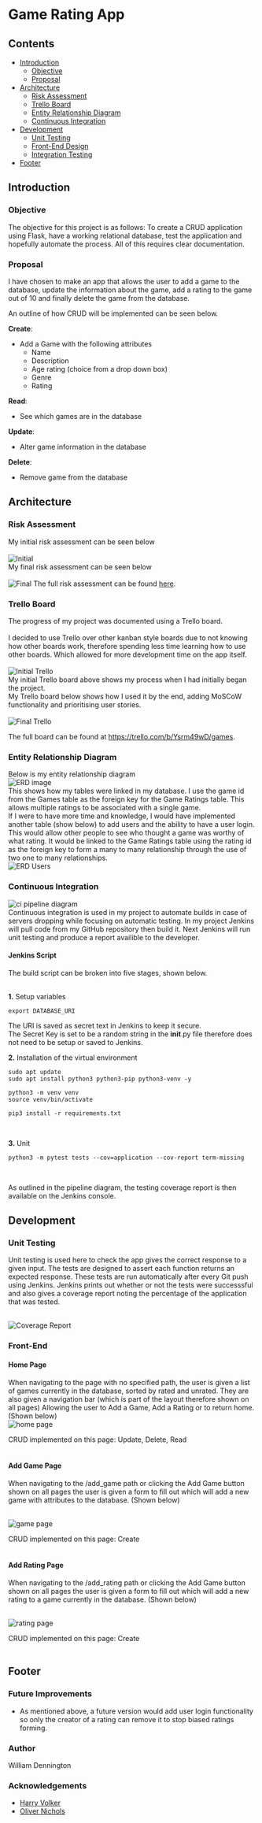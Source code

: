 # Game Rating App

## Contents
* [Introduction](#introduction) 
  * [Objective](#objective)
  * [Proposal](#proposal)
* [Architecture](#architecture)
  * [Risk Assessment](#risk-assessment)
  * [Trello Board](#trello-board)
  * [Entity Relationship Diagram](#entity-relationship-diagram)
  * [Continuous Integration](#continuous-integration)
* [Development](#development)
  * [Unit Testing](#unit-testing)
  * [Front-End Design](#front-end)
  * [Integration Testing](#integration-testing)
* [Footer](#footer)

## Introduction

### Objective
The objective  for this project is as follows:
To create a CRUD application using Flask, have a working relational database,  test the application and hopefully automate the process. All of this requires clear documentation.
 

### Proposal
I have chosen to make an app that allows the user to add a game to the database, update the information about the game, add a rating to the game out of 10 and finally delete the game from the database.

An outline of how CRUD will be implemented can be seen below.

**Create**:
* Add a Game with the following attributes
  * Name
  * Description
  * Age rating (choice from a drop down box)
  * Genre
  * Rating

**Read**:
* See which games are in the database

**Update**:
* Alter game information in the database

**Delete**:
* Remove game from the database

## Architecture
### Risk Assessment
My initial risk assessment can be seen below
<br/><br/>
![Initial](https://i.imgur.com/2Q1wUFB.png)
<br/>
My final risk assessment can be seen below 
<br/><br/>
![Final](https://i.imgur.com/5S7ejly.png)
The full risk assessment can be found [here](https://qalearning-my.sharepoint.com/:x:/r/personal/wdennington_qa_com/Documents/Risk%20Assessment.xlsx?d=w1fdd9bdb8c6f4a5ebba7f4844972412f&csf=1&web=1&e=COMFYC).

### Trello Board
The progress of my project was documented using a Trello board.
<br/><br/>
I decided to use Trello over other kanban style boards due to not knowing how other boards work, therefore spending less time learning how to use other boards. Which allowed for more development time on the app itself.
<br/><br/>
![Initial Trello](https://i.imgur.com/y73TcmS.png)
<br/>
My initial Trello board above shows my process when I had initially began the project. <br/>
My Trello board below shows how I used it by the end, adding MoSCoW functionality and prioritising user stories.
<br/><br/>
![Final Trello](https://i.imgur.com/GDfmnyo.png)
<br/>

The full board can be found at https://trello.com/b/Ysrm49wD/games.

### Entity Relationship Diagram

Below is my entity relationship diagram
<br/>
![ERD image](https://i.imgur.com/BsIguIF.png)
<br/>
This shows how my tables were linked in my database. I use the game id from the Games table as the foreign key for the Game Ratings table. This allows multiple ratings to be associated with a single game.
<br/>
If I were to have more time and knowledge, I would have implemented another table (show below) to add users and the ability to have a user login. This would allow other people to see who thought a game was worthy of what rating. It would be linked to the Game Ratings table using the rating id as the foreign key to form a many to many relationship through the use of two one to many relationships.
<br/>
![ERD Users](https://i.imgur.com/5ypPL41.png)
<br/>

### Continuous Integration
![ci pipeline diagram](https://i.imgur.com/ULIsANn.png)
<br/>
Continuous integration is used in my project to automate builds in case of servers dropping while focusing on automatic testing. In my project Jenkins will pull code from my GitHub repository then build it. Next Jenkins will run unit testing and produce a report availible to the developer.
<br/>
#### Jenkins Script
The build script can be broken into five stages, shown below.  
<br/>

**1.** Setup variables
```
export DATABASE_URI
```
The URI is saved as secret text in Jenkins to keep it secure.
<br/>
The Secret Key is set to be a random string in the __init__.py file therefore does not need to be setup or saved to Jenkins.


**2.** Installation of the virtual environment

```
sudo apt update
sudo apt install python3 python3-pip python3-venv -y

python3 -m venv venv
source venv/bin/activate

pip3 install -r requirements.txt
```
<br/>

**3.** Unit 

```
python3 -m pytest tests --cov=application --cov-report term-missing
```
<br/>



As outlined in the pipeline diagram, the testing coverage report is then available on the Jenkins console.
## Development
### Unit Testing
Unit testing is used here to check the app gives the correct response to a given input. The tests are designed to assert each function returns an expected response. These tests are run automatically after every Git push using Jenkins. Jenkins prints out whether or not the tests were successsful and also gives a coverage report noting the percentage of the application that was tested.  
<br/>

![Coverage Report](https://i.imgur.com/TarytNU.png)
<br/>

### Front-End
#### Home Page
When navigating to the page with no specified path, the user is given a list of games currently in the database, sorted by rated and unrated. They are also given a navigation bar (which is part of the layout therefore shown on all pages) Allowing the user to Add a Game, Add a Rating or to return home. (Shown below)
<br/>
![home page](https://i.imgur.com/19aWaNK.png)
<br/>

CRUD implemented on this page: Update, Delete, Read
<br/><br/>

#### Add Game Page
When navigating to the /add_game path or clicking the Add Game button shown on all pages the user is given a form to fill out which will add a new game with attributes to the database. (Shown below)

<br/>![game page](https://i.imgur.com/2OBQaXt.png)<br/>

CRUD implemented on this page: Create
<br/><br/>

#### Add Rating Page
When navigating to the /add_rating path or clicking the Add Game button shown on all pages the user is given a form to fill out which will add a new rating to a game currently in the database. (Shown below)

<br/>![rating page](https://i.imgur.com/aF5B1mN.png)<br/>


CRUD implemented on this page: Create
<br/><br/>

## Footer
### Future Improvements
* As mentioned above, a future version would add user login functionality so only the creator of a rating can remove it to stop biased ratings forming.


### Author
William Dennington

### Acknowledgements
* [Harry Volker](https://github.com/htr-volker)
* [Oliver Nichols](https://github.com/OliverNichols) 
